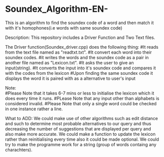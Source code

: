 # Soundex_Algorithm-EN-
This is an algorithm to find the soundex code of a word and then match it with it's homophones(i.e words with same soundex code)


Description:
This repository includes a Driver Function and Two Text files.

The Driver function(Soundex_driver.cpp) does the following thing:
           #It reads from the text file named as "readtxt.txt".
           #It convert each word into their soundex codes.
           #it writes the words and the soundex code as a pair in another file named as "Lexicon.txt".
           #It asks the user to give an input(string).
           #It converts the input into it's soundex code and compares it with the codes from the lexicon
           #Upon finding the same soundex code it displays the word it is paired with as a alternative to user's input
           
           
Note:      
#Please Note that it takes 6-7 mins or less to initialise the lexicon which it does every time it runs.
#PLease Note that any input other than alphabets is considered invalid.
#Please Note that only a single word could be checked in one instance rather a line.



What to ADD:
We could make use of other algorithms such as edit distance and such to determine most probable alternatives to our query and thus decreasing 
the number of suggestions that are displayed per query and also make more accurate.
We could make a function to update the lexicon rather than reinitialising every time also it could be made optional.
We could try to make the programme work for a string (group of words containg any charachters).




